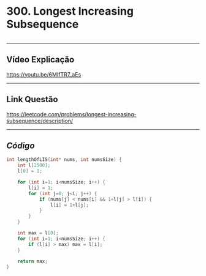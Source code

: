 # 300. Longest Increasing Subsequence

<div align="center"><img src= ""/></div>

---

## Vídeo Explicação

https://youtu.be/6MIfTR7_aEs

---

## Link Questão

https://leetcode.com/problems/longest-increasing-subsequence/description/

---

## *Código*

```c 
int lengthOfLIS(int* nums, int numsSize) {
    int l[2500];
    l[0] = 1;

    for (int i=1; i<numsSize; i++) {
        l[i] = 1;
        for (int j=0; j<i; j++) {
            if (nums[j] < nums[i] && 1+l[j] > l[i]) {
                l[i] = 1+l[j];
            }
        }
    }

    int max = l[0];
    for (int i=1; i<numsSize; i++) {
        if (l[i] > max) max = l[i];
    }
    
    return max;
}
```
